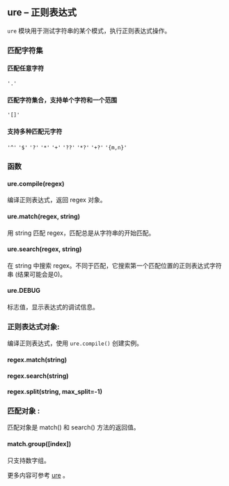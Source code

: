## **ure** – 正则表达式

`ure` 模块用于测试字符串的某个模式，执行正则表达式操作。

### 匹配字符集


#### 匹配任意字符
  ``'.'``

#### 匹配字符集合，支持单个字符和一个范围
  ``'[]'``

#### 支持多种匹配元字符
  ``'^'``
  ``'$'``
  ``'?'``
  ``'*'``
  ``'+'``
  ``'??'``
  ``'*?'``
  ``'+?'``
  ``'{m,n}'``

### 函数

#### **ure.compile**(regex)
编译正则表达式，返回 regex 对象。

#### **ure.match**(regex, string)
用 string 匹配 regex，匹配总是从字符串的开始匹配。

#### **ure.search**(regex, string)
在 string 中搜索 regex。不同于匹配，它搜索第一个匹配位置的正则表达式字符串 (结果可能会是0)。

#### **ure.DEBUG**
标志值，显示表达式的调试信息。

### **正则表达式对象**:
编译正则表达式，使用 `ure.compile()` 创建实例。

#### **regex.match**(string)
#### **regex.search**(string)
#### **regex.split**(string, max_split=-1)

### **匹配对象** :
匹配对象是 match() 和 search() 方法的返回值。

#### **match.group**([index])
只支持数字组。

更多内容可参考 [ure](http://docs.micropython.org/en/latest/library/re.html)  。

